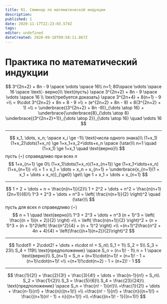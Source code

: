 ```yaml
---
title: 01. Семинар по математической индукции
description: 
published: 1
date: 2020-11-17T22:23:03.574Z
tags: 
editor: undefined
dateCreated: 2020-09-10T09:58:11.867Z
---
```


# Практика по математический индукции
$$
3^{2n+2} + 8n - 9 \space \vdots \space 16\\
n=1; 80\space \vdots \space 16 \space \text{- верно}\\
\text{пусть} \space 3^{2n+2} + 8n - 9 \space \vdots \space 16 \\
\text{требуется доказать} \space 3^{2n+4} + 8(n+1) - 9 =\\
= 9\cdot 3^{2n+2} + 8n + 8 - 9 =\\
= (e^{2n+2} + 8n - 9) + 8(3^{2n+2} + 1) =\\
= \underbrace{(3^{2n+2} + 8n -9)}_{\dots \atop 16} + 
\underbrace{\underbrace{8}_{\dots \atop 8} \underbrace{(3^{2n+2}+1)}_{\dots \atop 2}}_{\dots \atop 16} \quad \vdots 16
$$

---

$$
x_1, \dots, x_n; \space x_i \ge -1\\
\text{числа одного знака}\\
(1+x_1)(1+x_2)\dots(1+x_n) \ge 1+x_1+x_2+\dots+x_n \space (\star)\\
n=1 \quad (1+x_1) \ge 1+x_1 \quad \text{верно}\\
$$
пусть $(\star)$ справедливо при всех $n$
$$
1+x_{n+1} \ge 0\\
(1+x_1)\dots(1+x_n)(1+x_{n+1}) \ge (1+x_1+\dots+x_n)(1+x_{n+1}) =\\
= 1 + x_1 + \dots + x_n + x_{n+1} + \underbrace{x_{n+1}(1 + x_1 + \dots + x_n)}_{\ge0} \ge\\
\ge 1 + x_1 + \dots + x_{n+1}
$$

---

$$
1 + 2 + \dots + n = \frac{n(n+1)}{2}\\
1 + 2^2 + \dots + n^2 = \frac{n(n+1)(2n+1)}{6}\\
1^3 + 2^3 + \dots + n^3 = \left( \frac{n(n+1)}{2} \right)^2 \quad (\star)\\ 
$$
пусть для всех $n$ справедливо $(\star)$
$$
n = 1 \quad \text{верно}\\
1^3 + 2^3 + \dots + n^3 (n + 1)^3 = \left( \frac{(n + 1)(n + 2)}{2} \right) =\\
= \left( \frac{n(n+1)}{2} \right)^2 + (n + 1)^3 = (n + 1)^2\left( \frac{n^2}{4} + (n + 1)^2 \right) =\\
=(n+1)^2\frac{n^2 + 4n + 4}{4} = \left(\frac{(n+1)(n+2)}{2}\right)^2
$$

---

$$
1\cdot1! + 2\cdot2! + \dots + n\cdot n! = S_n\\
S_1 = 1\\
S_2 = 5\\
S_3 = 23\\
S_4 = 119\\
\text{предположение} \space S_n = (n+1)! - 1\\
n = 1 \space \text{верно}\\
S_{n+1} = S_n + (n+1)\cdot(n+1)! = (n+1)! - 1 + (n+1)\cdot(n+1)! =\\
=(n+1)!\cdot(n+2) - 1 = (n+2)! - 1
$$

---

$$
\frac{1}{2!} + \frac{2}{3!} + \frac{3}{4!} + \dots + \frac{n-1}{n!} = S_n\\
S_2 = \frac{1}{2}\\
S_3 = \frac{5}{6}\\
S_4 = \frac{23}{24}\\
\text{предположение} \space S_n = \frac{n! - 1}{n!}\\
=\frac{1}{2!} + \dots + \frac{n-1}{n!} + \frac{n}{(n+1)!} =\\
=\frac{n! - 1}{n!} + \frac{n}{(n+1)!} = \frac{(n+1)(n! - 1) + n}{(n+1)!} =\\
=\frac{(n+1)! - 1}{(n+1)!}
$$
